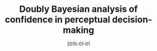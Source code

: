 ---
title: "Doubly Bayesian analysis of confidence in perceptual decision-making"
collection: publications
category: manuscripts
permalink: /publication/2015-01-01-doubly-bayesian
excerpt: 'This paper presents a Bayesian analysis of confidence in perceptual decision-making.'
date: 2015-01-01
venue: 'PLoS Computational Biology'
citation: 'Aitchison L, Bang D, Bahrami B, Latham PE. (2015). &quot;Doubly Bayesian analysis of confidence in perceptual decision-making.&quot; <i>PLoS Computational Biology</i>.'
--- 